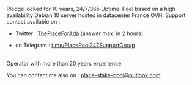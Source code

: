 Pledge locked for 10 years, 24/7/365 Uptime. Pool based on a high availability Debian 10 server hosted in datacenter France OVH. 
Support contact available on :<br><ul><li>Twitter : <a href="https://twitter.com/ThePlaceForAda">ThePlaceForAda</a> (answer max. in 2 hours).
<li>on Telegram : <a href="https://t.me/PlacePool247SupportGroup">t.me/PlacePool247SupportGroup</a></ul>
<br>Operator with more than 20 years experience.<br>

You can contact me also on : <a href="mailto:place-stake-pool@outlook.com">place-stake-pool@outlook.com</a><br>
